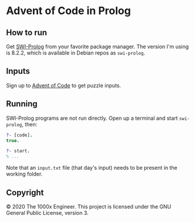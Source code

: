 # Advent of Code in Prolog

## How to run

Get [SWI-Prolog](https://swi-prolog.org/) from your favorite package manager.
The version I'm using is 8.2.2, which is available in Debian repos as
`swi-prolog`.

## Inputs

Sign up to [Advent of Code](https://adventofcode.com/) to get puzzle inputs.

## Running

SWI-Prolog programs are not run directly. Open up a terminal and start `swi-prolog`,
then:

```prolog
?- [code].
true.

?- start.
% ...
```

Note that an `input.txt` file (that day's input) needs to be present in the
working folder.

## Copyright

&copy; 2020 The 1000x Engineer. This project is licensed under the GNU General
Public License, version 3.
